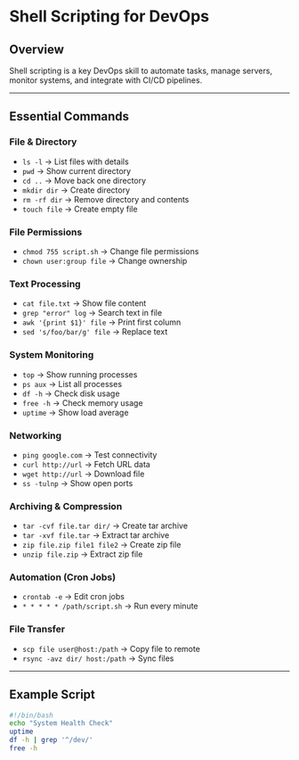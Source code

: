 # Shell Scripting for DevOps

## Overview
Shell scripting is a key DevOps skill to automate tasks, manage servers, monitor systems, and integrate with CI/CD pipelines.

---

## Essential Commands

### File & Directory
- `ls -l` → List files with details  
- `pwd` → Show current directory  
- `cd ..` → Move back one directory  
- `mkdir dir` → Create directory  
- `rm -rf dir` → Remove directory and contents  
- `touch file` → Create empty file  

### File Permissions
- `chmod 755 script.sh` → Change file permissions  
- `chown user:group file` → Change ownership  

### Text Processing
- `cat file.txt` → Show file content  
- `grep "error" log` → Search text in file  
- `awk '{print $1}' file` → Print first column  
- `sed 's/foo/bar/g' file` → Replace text  

### System Monitoring
- `top` → Show running processes  
- `ps aux` → List all processes  
- `df -h` → Check disk usage  
- `free -h` → Check memory usage  
- `uptime` → Show load average  

### Networking
- `ping google.com` → Test connectivity  
- `curl http://url` → Fetch URL data  
- `wget http://url` → Download file  
- `ss -tulnp` → Show open ports  

### Archiving & Compression
- `tar -cvf file.tar dir/` → Create tar archive  
- `tar -xvf file.tar` → Extract tar archive  
- `zip file.zip file1 file2` → Create zip file  
- `unzip file.zip` → Extract zip file  

### Automation (Cron Jobs)
- `crontab -e` → Edit cron jobs  
- `* * * * * /path/script.sh` → Run every minute  

### File Transfer
- `scp file user@host:/path` → Copy file to remote  
- `rsync -avz dir/ host:/path` → Sync files  

---

## Example Script
```bash
#!/bin/bash
echo "System Health Check"
uptime
df -h | grep '^/dev/'
free -h
